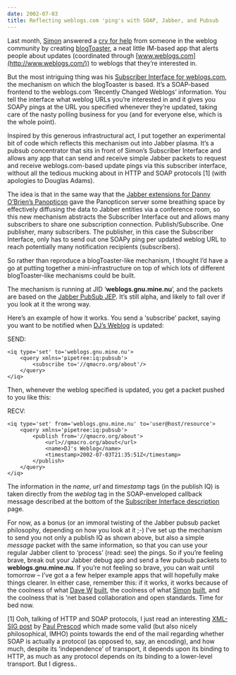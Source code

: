 ```yaml
---
date: 2002-07-03
title: Reflecting weblogs.com 'ping's with SOAP, Jabber, and Pubsub
---
```



Last month, [Simon](http://www.pocketsoap.com/weblog/index.html "Simon Fell's weblog") answered a [cry for help](http://www.pocketsoap.com/weblog/2002/06/13.html#a604) from someone in the weblog community by creating [blogToaster](http://www.pocketsoap.com/weblog/2002/06/15.html#a608), a neat little IM-based app that alerts people about updates (coordinated through [www.weblogs.com](http://www.weblogs.com/)) to weblogs that they’re interested in.

But the most intriguing thing was his [Subscriber Interface for weblogs.com](http://www.pocketsoap.com/weblog/stories/2002/02/12/subscriberInterfaceForWeblogscom.html), the mechanism on which the blogToaster is based. It’s a SOAP-based frontend to the weblogs.com ‘Recently Changed Weblogs’ information. You tell the interface what weblog URLs you’re interested in and it gives you SOAPy pings at the URL you specified whenever they’re updated, taking care of the nasty polling business for you (and for everyone else, which is the whole point).

Inspired by this generous infrastructural act, I put together an experimental bit of code which reflects this mechanism out into Jabber plasma. It’s a pubsub concentrator that sits in front of Simon’s Subscriber Interface and allows any app that can send and receive simple Jabber packets to request and receive weblogs.com-based update pings via this subscriber interface, without all the tedious mucking about in HTTP and SOAP protocols [1] (with apologies to Douglas Adams).

The idea is that in the same way that the [Jabber extensions for Danny O’Brien’s Panopticon](../../2002/May/15#panopticon) gave the Panopticon server some breathing space by effectively diffusing the data to Jabber entities via a conference room, so this new mechanism abstracts the Subscriber Interface out and allows many subscribers to share one subscription connection. Publish/Subscribe. One publisher, many subscribers. The publisher, in this case the Subscriber Interface, only has to send out one SOAPy ping per updated weblog URL to reach potentially many notification recipients (subscribers).

So rather than reproduce a blogToaster-like mechanism, I thought I’d have a go at putting together a mini-infrastructure on top of which lots of different blogToaster-like mechanisms could be built.

The mechanism is running at JID ‘**weblogs.gnu.mine.nu**‘, and the packets are based on the [Jabber PubSub JEP](http://www.jabber.org/jeps/jep-0024.html). It’s still alpha, and likely to fall over if you look at it the wrong way.

Here’s an example of how it works. You send a ‘subscribe’ packet, saying you want to be notified when [DJ’s Weblog]() is updated:

SEND:

```
<iq type='set' to='weblogs.gnu.mine.nu'>
	<query xmlns='pipetree:iq:pubsub'>
		<subscribe to='//qmacro.org/about'/>
	</query>
</iq>
```

Then, whenever the weblog specified is updated, you get a packet pushed to you like this:

RECV:

```
<iq type='set' from='weblogs.gnu.mine.nu' to='user@host/resource'>
	<query xmlns='pipetree:iq:pubsub'>
		<publish from='//qmacro.org/about'>
			<url>//qmacro.org/about</url>
			<name>DJ's Weblog</name>
			<timestamp>2002-07-03T21:35:51Z</timestamp>
		</publish>
	</query>
</iq>
```

The information in the *name*, *url* and *timestamp* tags (in the publish IQ) is taken directly from the *weblog* tag in the SOAP-enveloped callback message described at the bottom of the [Subscriber Interface description](http://www.pocketsoap.com/weblog/stories/2002/02/12/subscriberInterfaceForWeblogscom.html) page.

For now, as a bonus (or an immoral twisting of the Jabber pubsub packet philosophy, depending on how you look at it ;-) I’ve set up the mechanism to send you not only a publish IQ as shown above, but also a simple *message* packet with the same information, so that you can use your regular Jabber client to ‘process’ (read: see) the pings. So if you’re feeling brave, break out your Jabber debug app and send a few pubsub packets to **weblogs.gnu.mine.nu**. If you’re not feeling so brave, you can wait until tomorrow – I’ve got a a few helper example apps that will hopefully make things clearer. In either case, remember this: if it works, it works because of the coolness of what [Dave W](http://www.scripting.com/) [built](http://www.weblogs.com/), the coolness of what [Simon](http://www.pocketsoap.com/weblog/index.html "Simon Fell's weblog") [built](http://www.pocketsoap.com/weblog/stories/2002/02/12/subscriberInterfaceForWeblogscom.html), and the coolness that is ‘net based collaboration and open standards. Time for bed now.

[1] Ooh, talking of HTTP and SOAP protocols, I just read an interesting [XML-SIG post](http://mail.python.org/pipermail/xml-sig/2002-February/007183.html) by [Paul Prescod](http://www.prescod.net/) which made some valid (but also nicely philosophical, IMHO) points towards the end of the mail regarding whether SOAP is actually a protocol (as opposed to, say, an encoding), and how much, despite its ‘independence’ of transport, it depends upon its binding to HTTP, as much as any protocol depends on its binding to a lower-level transport. But I digress..


